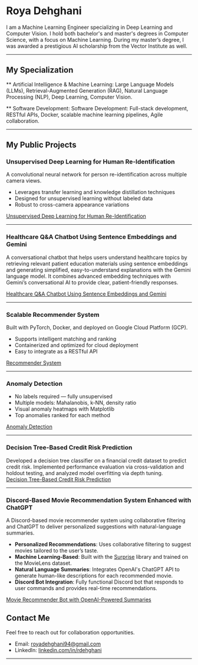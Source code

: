 # Roya Dehghani

I am a Machine Learning Engineer specializing in Deep Learning and Computer Vision. I hold both bachelor's and master's degrees in Computer Science, with a focus on Machine Learning. During my master’s degree, I was awarded a prestigious AI scholarship from the Vector Institute as well.

---

## My Specialization

** Artificial Intelligence & Machine Learning: Large Language Models (LLMs), Retrieval-Augmented Generation (RAG), Natural Language Processing (NLP), Deep Learning, Computer Vision.

** Software Development: Software Development: Full-stack development, RESTful APIs, Docker, scalable machine learning pipelines, Agile collaboration.

---

## My Public Projects


### Unsupervised Deep Learning for Human Re-Identification

A convolutional neural network for person re-identification across multiple camera views.  
- Leverages transfer learning and knowledge distillation techniques  
- Designed for unsupervised learning without labeled data  
- Robust to cross-camera appearance variations
  
[Unsupervised Deep Learning for Human Re-Identification](https://github.com/royadeh/Unsupervised-Deep-Learning-Human-Re_Identification)

---

### Healthcare Q&A Chatbot Using Sentence Embeddings and Gemini

A conversational chatbot that helps users understand healthcare topics by retrieving relevant patient education materials using sentence embeddings and generating simplified, easy-to-understand explanations with the Gemini language model. It combines advanced embedding techniques with Gemini’s conversational AI to provide clear, patient-friendly responses.

[Healthcare Q&A Chatbot Using Sentence Embeddings and Gemini](https://github.com/royadeh/Healthcare-Q-A-Chatbot-Using-Sentence-Embeddings-and-Gemini/tree/main)

---

### Scalable Recommender System

Built with PyTorch, Docker, and deployed on Google Cloud Platform (GCP).  
- Supports intelligent matching and ranking  
- Containerized and optimized for cloud deployment  
- Easy to integrate as a RESTful API
  
[Recommender System](https://github.com/royadeh/API-GCP-RecomSystem)

---

### Anomaly Detection 

- No labels required — fully unsupervised  
- Multiple models: Mahalanobis, k-NN, density ratio  
- Visual anomaly heatmaps with Matplotlib  
- Top anomalies ranked for each method
  
 [Anomaly Detection](https://github.com/royadeh/Data-Science/blob/main/AnamolyDetection.ipynb)

---

### Decision Tree-Based Credit Risk Prediction

Developed a decision tree classifier on a financial credit dataset to predict credit risk. Implemented performance evaluation via cross-validation and holdout testing, and analyzed model overfitting via depth tuning.  
[Decision Tree-Based Credit Risk Prediction](https://github.com/royadeh/Data-Science/blob/main/Decision%20Tree-Based%20Credit%20Risk%20Prediction.ipynb)

---

### Discord-Based Movie Recommendation System Enhanced with ChatGPT

A Discord-based movie recommender system using collaborative filtering and ChatGPT to deliver personalized suggestions with natural-language summaries.

- **Personalized Recommendations**: Uses collaborative filtering to suggest movies tailored to the user’s taste.
- **Machine Learning-Based**: Built with the [Surprise](http://surpriselib.com/) library and trained on the MovieLens dataset.
- **Natural Language Summaries**: Integrates OpenAI's ChatGPT API to generate human-like descriptions for each recommended movie.
- **Discord Bot Integration**: Fully functional Discord bot that responds to user commands and provides real-time recommendations.

[Movie Recommender Bot with OpenAI-Powered Summaries](https://github.com/royadeh/Smart-Movie-Recommender-System-with-Natural-Language-Descriptions)
## Contact Me

Feel free to reach out for collaboration opportunities.   
- Email: royadehghani94@gmail.com  
- LinkedIn: [linkedin.com/in/rdehghani](https://linkedin.com/in/rdehghani)



---
